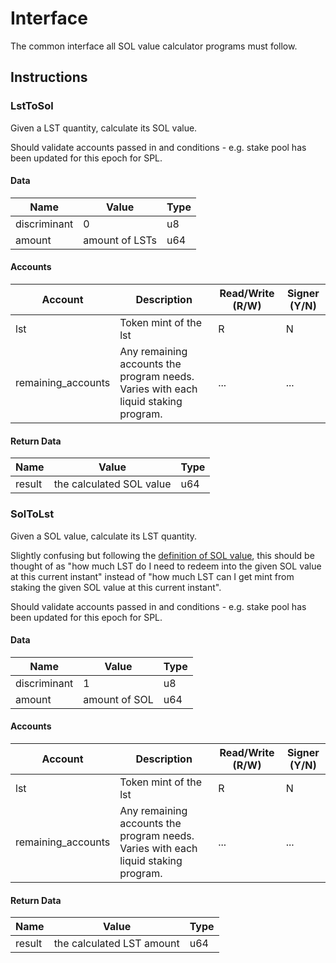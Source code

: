 # Interface

The common interface all SOL value calculator programs must follow.

## Instructions

### LstToSol

Given a LST quantity, calculate its SOL value.

Should validate accounts passed in and conditions - e.g. stake pool has been updated for this epoch for SPL.

#### Data

| Name | Value | Type |
| -- | -- | -- |
| discriminant | 0 | u8 |
| amount | amount of LSTs | u64 |

#### Accounts

| Account | Description | Read/Write (R/W) | Signer (Y/N) |
| -- | -- | -- | -- |
| lst | Token mint of the lst | R | N |
| remaining_accounts | Any remaining accounts the program needs. Varies with each liquid staking program. | ... | ... |

#### Return Data

| Name | Value | Type |
| -- | -- | -- |
| result | the calculated SOL value | u64 |

### SolToLst

Given a SOL value, calculate its LST quantity.

Slightly confusing but following the [definition of SOL value](../overview.md#sol-value), this should be thought of as "how much LST do I need to redeem into the given SOL value at this current instant" instead of "how much LST can I get mint from staking the given SOL value at this current instant".

Should validate accounts passed in and conditions - e.g. stake pool has been updated for this epoch for SPL.

#### Data

| Name | Value | Type |
| -- | -- | -- |
| discriminant | 1 | u8 |
| amount | amount of SOL | u64 |

#### Accounts

| Account | Description | Read/Write (R/W) | Signer (Y/N) |
| -- | -- | -- | -- |
| lst | Token mint of the lst | R | N |
| remaining_accounts | Any remaining accounts the program needs. Varies with each liquid staking program. | ... | ... |

#### Return Data

| Name | Value | Type |
| -- | -- | -- |
| result | the calculated LST amount | u64 |
